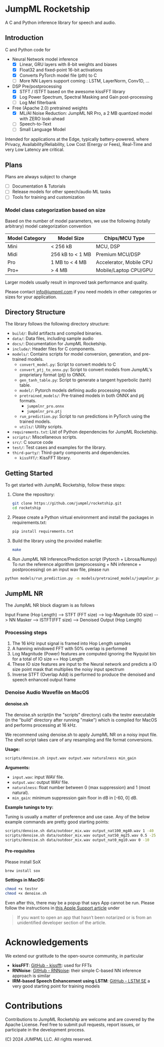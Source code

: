 # JumpML Rocketship
A C and Python inference library for speech and audio. 

## Introduction
C and Python code for 
- Neural Network model inference
  - [x] Linear, GRU layers with 8-bit weights and biases
  - [x] Float32 and fixed-point 16-bit activations
  - [x] Converts PyTorch model file (pth) to C 
  - [ ] More NN Layers support coming : LSTM, LayerNorm, Conv1D, ...
- DSP Pre/postprocessing
  - [x] STFT / ISTFT based on the awesome kissFFT library
  - [x] Log Power Spectrum, Spectral Masking and Gain post-processing
  - [ ] Log Mel filterbank 
- Free (Apache 2.0) pretrained weights 
  - [x] ML/AI Noise Reduction: JumpML NR Pro, a 2 MB quantized model with ZERO look-ahead
  - [ ] Speech-to-Text
  - [ ] Small Language Model

Intended for applications at the Edge, typically battery-powered, where Privacy, Availability/Reliability, Low Cost (Energy or Fees), Real-Time and very Low Latency are critical.

## Plans 
Plans are always subject to change
- [ ] Documentation & Tutorials
- [ ] Release models for other speech/audio ML tasks
- [ ] Tools for training and customization

### Model class categorization based on size
Based on the number of model parameters, we use the following (totally arbitrary) model categorization convention

| Model Category | Model Size        | Chips/MCU Type            |
|----------------|-------------------|---------------------------|
| Mini           | < 256 kB          | MCU, DSP                  |
| Midi           | 256 kB to < 1 MB  | Premium MCU/DSP           |
| Pro            | 1 MB to < 4 MB    | Accelerator, Mobile CPU   |
| Pro+           | > 4 MB            | Mobile/Laptop CPU/GPU     |

Larger models usually result in improved task performance and quality. 

Please contact info@jumpml.com if you need models in other categories or sizes for your application. 


## Directory Structure
The library follows the following directory structure:

- `build/`: Build artifacts and compiled binaries.
- `data/`: Data files, including sample audio 
- `docs/`: Documentation for JumpML Rocketship.
- `include/`: Header files for C components.
- `models/`: Contains scripts for model conversion, generation, and pre-trained models.
  - `convert_model.py`: Script to convert models to C 
  - `convert_ptj_to_onnx.py`: Script to convert models from JumpML's proprietary format (ptj) to ONNX.
  - `gen_tanh_table.py`: Script to generate a tangent hyperbolic (tanh) table.
  - `model/`: Pytorch models defining audio processing models
  - `pretrained_models/`: Pre-trained models in both ONNX and ptj formats. 
    - `jumpmlnr_pro.onnx`
    - `jumpmlnr_pro.ptj`
  - `run_prediction.py`: Script to run predictions in PyTorch using the trained models.
  - `utils/`: Utility scripts.
- `requirements.txt`: List of Python dependencies for JumpML Rocketship.
- `scripts/`: Miscellaneous scripts.
- `src/`: C source code 
- `test/`: Test cases and examples for the library.
- `third-party/`: Third-party components and dependencies.
  - `kissFFT/`: KissFFT library.


## Getting Started

To get started with JumpML Rocketship, follow these steps:

1. Clone the repository:
   ```bash
   git clone https://github.com/jumpml/rocketship.git
   cd rocketship
   ```

2. Please create a Python virtual environment and install the packages in requirements.txt:
   ```bash
   pip install requirements.txt
   ```

3. Build the library using the provided makefile:
    ```bash
    make
    ```
4. Run JumpML NR Inference/Prediction script (Pytorch + Librosa/Numpy)
To run the reference algorithm (preprocessing + NN inference + postprocessing) on an input wav file, please run
```bash
python models/run_prediction.py -m models/pretrained_models/jumpmlnr_pro.ptj -i data/outdoor_mix.wav -o data/output.wav
```

## JumpML NR 
The JumpML NR block diagram is as follows

Input Frame (Hop Length) --> STFT (FFT size) --> log-Magnitude (IO size) --> NN Masker --> ISTFT(FFT size) --> Denoised Output (Hop Length)

### Processing steps  
1. The 16 kHz input signal is framed into Hop Length samples
2. A hanning windowed FFT with 50% overlap is performed 
3. Log Magnitude (Power) features are computed ignoring the Nyquist bin for a total of IO size == Hop Length
4. These IO size features are input to the Neural network and predicts a IO size point mask that multiplies the noisy input spectrum
5. Inverse STFT (Overlap Add) is performed to produce the denoised and speech enhanced output frame

### Denoise Audio Wavefile on MacOS
####  denoise.sh
The denoise.sh script(in the "scripts" directory) calls the testnr executable (in the "build" directory after running "make") which is compiled for MacOS and performs processing at 16 kHz. 

We recommend using denoise.sh to apply JumpML NR on a noisy input file. The shell script takes care of any resampling and file format conversions.

**Usage:**

```bash
scripts/denoise.sh input.wav output.wav naturalness min_gain
```

**Arguments:**

* `input.wav`: input WAV file.
* `output.wav`:  output WAV file.
* `naturalness`: float number between 0 (max suppression) and 1 (most natural). 
* `min_gain`: minimum suppression gain floor in dB in [-60, 0] dB.

**Example tunings to try:**  

Tuning is usually a matter of preference and use case. Any of the below example commands are pretty good starting points:

```bash
scripts/denoise.sh data/outdoor_mix.wav output_nat100_mg40.wav 1 -40  
scripts/denoise.sh data/outdoor_mix.wav output_nat50_mg25.wav 0.5 -25
scripts/denoise.sh data/outdoor_mix.wav output_nat0_mg10.wav 0 -10
```

#### Pre-requisites
Please install SoX 
```bash
brew install sox
```
**Settings in MacOS:**
```bash
chmod +x testnr 
chmod +x denoise.sh
```

Even after this, there may be a popup that says App cannot be run. Please follow the instructions in [this Apple Support article](https://support.apple.com/en-us/HT202491) under  

> If you want to open an app that hasn’t been notarized or is from an unidentified developer
section of the article.

# Acknowledgements
We extend our gratitude to the open-source community, in particular 
- **kissFFT**: [GitHub - kissfft](https://github.com/mborgerding/kissfft): used for FFTs
- **RNNoise**: [GitHub - RNNoise](https://github.com/xiph/rnnoise): their simple C-based NN inference approach is similar
- **IRM-based Speech Enhancement using LSTM**: [GitHub - LSTM SE](https://github.com/haoxiangsnr/IRM-based-Speech-Enhancement-using-LSTM) a very good starting point for training models

# Contributions
Contributions to JumpML Rocketship are welcome and are covered by the Apache License. Feel free to submit pull requests, report issues, or participate in the development process.

(C) 2024  JUMPML LLC. All rights reserved.